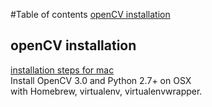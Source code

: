 
#Table of contents
[openCV installation](#installation)  


## openCV installation<a name="installation"></a>
[installation steps for mac](http://www.pyimagesearch.com/2015/06/15/install-opencv-3-0-and-python-2-7-on-osx/)  
Install OpenCV 3.0 and Python 2.7+ on OSX  
with Homebrew, virtualenv, virtualenvwrapper.  
